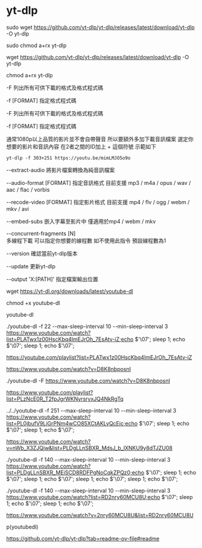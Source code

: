 yt-dlp
======


sudo wget https://github.com/yt-dlp/yt-dlp/releases/latest/download/yt-dlp -O yt-dlp

sudo chmod a+rx yt-dlp

wget https://github.com/yt-dlp/yt-dlp/releases/latest/download/yt-dlp -O yt-dlp

chmod a+rx yt-dlp

-F 	列出所有可供下載的格式及格式程式碼

-f [FORMAT] 	指定格式程式碼



-F 	列出所有可供下載的格式及格式程式碼

-f [FORMAT] 	指定格式程式碼

通常1080p以上品質的影片並不會自帶聲音
    所以要額外多加下載音訊檔案
    選定你想要的影片和音訊內容
    在2者之間的ID加上 + 這個符號
    示範如下

    yt-dlp -f 303+251 https://youtu.be/mimLMJO5o9o


--extract-audio 	將影片檔案轉換為純音訊檔案

--audio-format [FORMAT] 	指定音訊格式 目前支援 mp3 / m4a / opus / wav / aac / flac / vorbis

--recode-video [FORMAT] 	指定影片格式 目前支援 mp4 / flv / ogg / webm / mkv / avi

--embed-subs 	嵌入字幕至影片中 僅適用於mp4 / webm / mkv

--concurrent-fragments [N] 	
    多線程下載 可以指定你想要的線程數
    如不使用此指令 預設線程數為1

--version 	確認當前yt-dlp版本

--update 	更新yt-dlp

--output 'X:\[PATH]' 	指定檔案輸出位置




wget https://yt-dl.org/downloads/latest/youtube-dl

chmod +x youtube-dl

youtube-dl

./youtube-dl -f 22 --max-sleep-interval 10 --min-sleep-interval 3 https://www.youtube.com/watch?list=PLATwx1z00HscKbq4ImEJrOh_7EsAtv-iZ;echo $'\07'; sleep 1; echo $'\07'; sleep 1;  echo $'\07'; 

https://youtube.com/playlist?list=PLATwx1z00HscKbq4ImEJrOh_7EsAtv-iZ

https://www.youtube.com/watch?v=D8K8nbposnI

./youtube-dl -F https://www.youtube.com/watch?v=D8K8nbposnI


https://www.youtube.com/playlist?list=PLzNcE0R_T2fpJgrWKNyrsryxJQ4NkRgTq

../../youtube-dl -f 251 --max-sleep-interval 10 --min-sleep-interval 3 https://www.youtube.com/watch?list=PL0jbufV9LjGrPNm4wCO85XCtAKLyQcEjc;echo $'\07'; sleep 1; echo $'\07'; sleep 1;  echo $'\07'; 



https://www.youtube.com/watch?v=nWb_X3ZJQjw&list=PLDgLLnSBXR_MdsJ_b_lXNKU9y8dTJZU08

./youtube-dl -f 140 --max-sleep-interval 10 --min-sleep-interval 3 https://www.youtube.com/watch?list=PLDgLLnSBXR_MEiSCD8RDFPgNoCqkZPQz0;echo $'\07'; sleep 1; echo $'\07'; sleep 1;  echo $'\07'; sleep 1; echo $'\07'; sleep 1; echo $'\07';


./youtube-dl -f 140 --max-sleep-interval 10 --min-sleep-interval 3 https://www.youtube.com/watch?list=RD2nry60MCU8U;echo $'\07'; sleep 1; echo $'\07'; sleep 1;  echo $'\07'; 

https://www.youtube.com/watch?v=2nry60MCU8U&list=RD2nry60MCU8U


p(youtubedl)


https://github.com/yt-dlp/yt-dlp?tab=readme-ov-file#readme

